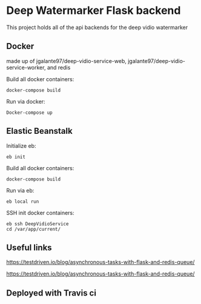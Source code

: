 # Deep Watermarker Flask backend

This project holds all of the api backends for the deep vidio watermarker

## Docker

made up of jgalante97/deep-vidio-service-web, jgalante97/deep-vidio-service-worker, and redis

Build all docker containers:
```
docker-compose build
```

Run via docker:
```
Docker-compose up
```

## Elastic Beanstalk

Initialize eb:
```
eb init
```

Build all docker containers:
```
docker-compose build
```

Run via eb:
```
eb local run
```

SSH init docker containers:
```
eb ssh DeepVidioService
cd /var/app/current/
```

## Useful links
https://testdriven.io/blog/asynchronous-tasks-with-flask-and-redis-queue/

https://testdriven.io/blog/asynchronous-tasks-with-flask-and-redis-queue/ 

## Deployed with Travis ci